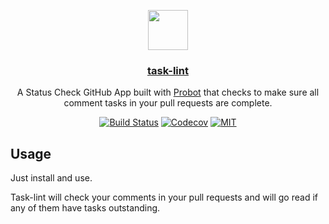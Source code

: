 <p align="center">
  <img src="https://avatars3.githubusercontent.com/in/15182?s=88&amp;v=4" width="64">
  <h3 align="center"><a href="https://github.com/marketplace/task-lint">task-lint</a></h3>
  <p align="center">A Status Check GitHub App built with <a href="https://github.com/probot/probot">Probot</a> that checks to make sure all comment tasks in your pull requests are complete.<p>
  <p align="center"><a href="https://travis-ci.org/boyney123/task-lint"><img src="https://img.shields.io/travis/boyney123/task-lint/master.svg" alt="Build Status"></a>
    <a href="https://codecov.io/gh/boyney123/task-lint/"><img src="https://img.shields.io/codecov/c/github/boyney123/task-lint.svg" alt="Codecov"></a>
    <a href="https://opensource.org/licenses/MIT"><img src="https://img.shields.io/badge/License-MIT-yellow.svg" alt="MIT"></a>
 
  </p>
</p>

## Usage

Just install and use.

Task-lint will check your comments in your pull requests and will go read if any of them have tasks outstanding.
